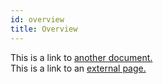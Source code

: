 ```yaml
---
id: overview
title: Overview
---
```


This is a link to [another document.](doc3.md)  
This is a link to an [external page.](http://www.example.com)
